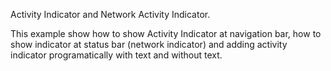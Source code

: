 Activity Indicator and Network Activity Indicator.

This example show how to show Activity Indicator at navigation bar, how to show indicator at status bar (network indicator) and adding activity indicator programatically with text and without text.
